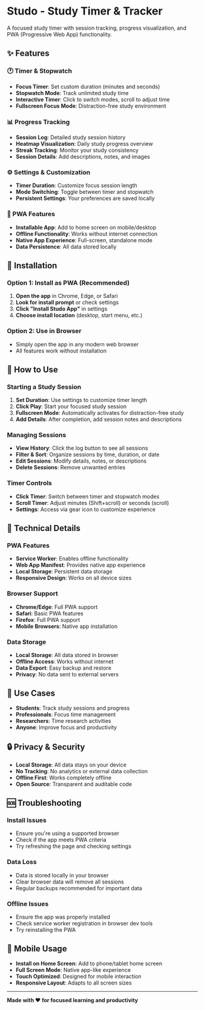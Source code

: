 # Studo - Study Timer & Tracker

A focused study timer with session tracking, progress visualization, and PWA (Progressive Web App) functionality.

## ✨ Features

### 🕐 Timer & Stopwatch
- **Focus Timer**: Set custom duration (minutes and seconds)
- **Stopwatch Mode**: Track unlimited study time
- **Interactive Timer**: Click to switch modes, scroll to adjust time
- **Fullscreen Focus Mode**: Distraction-free study environment

### 📊 Progress Tracking
- **Session Log**: Detailed study session history
- **Heatmap Visualization**: Daily study progress overview
- **Streak Tracking**: Monitor your study consistency
- **Session Details**: Add descriptions, notes, and images

### ⚙️ Settings & Customization
- **Timer Duration**: Customize focus session length
- **Mode Switching**: Toggle between timer and stopwatch
- **Persistent Settings**: Your preferences are saved locally

### 📱 PWA Features
- **Installable App**: Add to home screen on mobile/desktop
- **Offline Functionality**: Works without internet connection
- **Native App Experience**: Full-screen, standalone mode
- **Data Persistence**: All data stored locally

## 🚀 Installation

### Option 1: Install as PWA (Recommended)
1. **Open the app** in Chrome, Edge, or Safari
2. **Look for install prompt** or check settings
3. **Click "Install Studo App"** in settings
4. **Choose install location** (desktop, start menu, etc.)

### Option 2: Use in Browser
- Simply open the app in any modern web browser
- All features work without installation

## 📖 How to Use

### Starting a Study Session
1. **Set Duration**: Use settings to customize timer length
2. **Click Play**: Start your focused study session
3. **Fullscreen Mode**: Automatically activates for distraction-free study
4. **Add Details**: After completion, add session notes and descriptions

### Managing Sessions
- **View History**: Click the log button to see all sessions
- **Filter & Sort**: Organize sessions by time, duration, or date
- **Edit Sessions**: Modify details, notes, or descriptions
- **Delete Sessions**: Remove unwanted entries

### Timer Controls
- **Click Timer**: Switch between timer and stopwatch modes
- **Scroll Timer**: Adjust minutes (Shift+scroll) or seconds (scroll)
- **Settings**: Access via gear icon to customize experience

## 🔧 Technical Details

### PWA Features
- **Service Worker**: Enables offline functionality
- **Web App Manifest**: Provides native app experience
- **Local Storage**: Persistent data storage
- **Responsive Design**: Works on all device sizes

### Browser Support
- **Chrome/Edge**: Full PWA support
- **Safari**: Basic PWA features
- **Firefox**: Full PWA support
- **Mobile Browsers**: Native app installation

### Data Storage
- **Local Storage**: All data stored in browser
- **Offline Access**: Works without internet
- **Data Export**: Easy backup and restore
- **Privacy**: No data sent to external servers

## 🎯 Use Cases

- **Students**: Track study sessions and progress
- **Professionals**: Focus time management
- **Researchers**: Time research activities
- **Anyone**: Improve focus and productivity

## 🔒 Privacy & Security

- **Local Storage**: All data stays on your device
- **No Tracking**: No analytics or external data collection
- **Offline First**: Works completely offline
- **Open Source**: Transparent and auditable code

## 🆘 Troubleshooting

### Install Issues
- Ensure you're using a supported browser
- Check if the app meets PWA criteria
- Try refreshing the page and checking settings

### Data Loss
- Data is stored locally in your browser
- Clear browser data will remove all sessions
- Regular backups recommended for important data

### Offline Issues
- Ensure the app was properly installed
- Check service worker registration in browser dev tools
- Try reinstalling the PWA

## 📱 Mobile Usage

- **Install on Home Screen**: Add to phone/tablet home screen
- **Full Screen Mode**: Native app-like experience
- **Touch Optimized**: Designed for mobile interaction
- **Responsive Layout**: Adapts to all screen sizes

---

**Made with ❤️ for focused learning and productivity**
